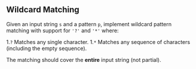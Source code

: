 ## Wildcard Matching

Given an input string `s` and a pattern `p`, implement wildcard pattern matching with support for `'?'` and `'*'` where:

 1.`?` Matches any single character.
 1.`*` Matches any sequence of characters (including the empty sequence).

The matching should cover the **entire** input string (not partial).
